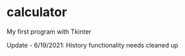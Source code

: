 # calculator
My first program with Tkinter

Update - 6/19/2021:
  History functionality needs cleaned up
